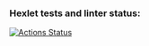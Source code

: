 ### Hexlet tests and linter status:
[![Actions Status](https://github.com/AntAcorn/python-project-lvl1/workflows/hexlet-check/badge.svg)](https://github.com/AntAcorn/python-project-lvl1/actions)